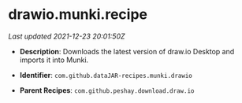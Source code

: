 # drawio.munki.recipe

_Last updated 2021-12-23 20:01:50Z_

- **Description**: Downloads the latest version of draw.io Desktop and imports it into Munki.

- **Identifier**: `com.github.dataJAR-recipes.munki.drawio`

- **Parent Recipes**: `com.github.peshay.download.draw.io`
